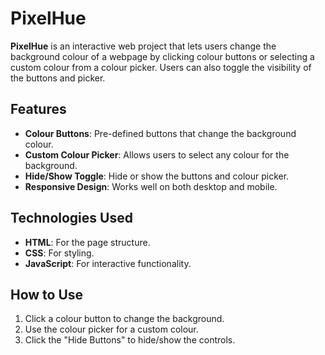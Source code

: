 # PixelHue

**PixelHue** is an interactive web project that lets users change the background colour of a webpage by clicking colour buttons or selecting a custom colour from a colour picker. Users can also toggle the visibility of the buttons and picker.

## Features

- **Colour Buttons**: Pre-defined buttons that change the background colour.
- **Custom Colour Picker**: Allows users to select any colour for the background.
- **Hide/Show Toggle**: Hide or show the buttons and colour picker.
- **Responsive Design**: Works well on both desktop and mobile.

## Technologies Used

- **HTML**: For the page structure.
- **CSS**: For styling.
- **JavaScript**: For interactive functionality.

## How to Use

1. Click a colour button to change the background.
2. Use the colour picker for a custom colour.
3. Click the "Hide Buttons" to hide/show the controls.


